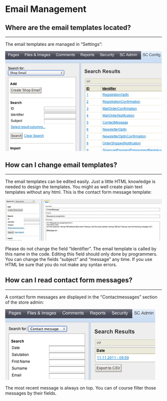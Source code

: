 # Email Management

## Where are the email templates located?
- - -

The email templates are managed in “Settings”:

![](_images/email_overview_1-2.png)

## How can I change email templates?
- - -

The email templates can be edited easily. Just a little HTML knowledge is needed to design the templates. You might as well create plain text templates without any html. This is the contact form message template:

![](_images/email_contactmessage_1-2.jpg)

Please do not change the field “Identifier”. The email template is called by this name in the code. Editing this field should only done by programmers. You can change the fields “subject” and “message” any time. If you use HTML be sure that you do not make any syntax errors.
## How can I read contact form messages?
- - -

A contact form messages are displayed in the “Contactmessages” section of the store admin:

![](_images/email_admincontactmessage_1-2.png)

The most recent message is always on top. You can of course filter those messages by their fields.
